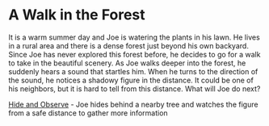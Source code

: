 # A Walk in the Forest

It is a warm summer day and Joe is watering the plants in his lawn. He lives in a rural area and there is a dense forest just beyond his own backyard. Since Joe has never explored this forest before, he decides to go for a walk to take in the beautiful scenery. As Joe walks deeper into the forest, he suddenly hears a sound that startles him. When he turns to the direction of the sound, he notices a shadowy figure in the distance. It could be one of his neighbors, but it is hard to tell from this distance. What will Joe do next?

[Hide and Observe](hide-behind-tree.md) - Joe hides behind a nearby tree and watches the figure from a safe distance to gather more information
